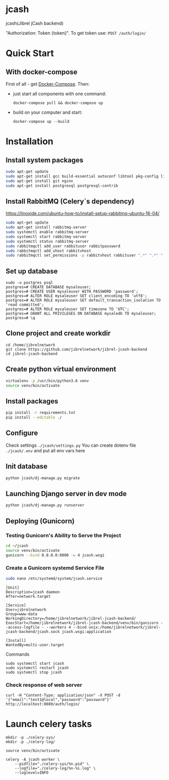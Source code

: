 # jcash
jcash(Jibrel jCash backend)


"Authorization: Token {token}". To get token use: `POST /auth/login/`

# Quick Start

## With docker-compose

First of all - get [Docker-Compose](https://docs.docker.com/compose/install/). Then:

- just start all components with one command:
    ```
    docker-compose pull && docker-compose up
    ```
- build on your computer and start:
    ```
    docker-compose up --build
    ```    

# Installation

## Install system packages

```sh
sudo apt-get update
sudo apt-get install gcc build-essential autoconf libtool pkg-config libssl-dev libffi-dev python3-dev virtualenv
sudo apt-get install git nginx
sudo apt-get install postgresql postgresql-contrib
```


## Install RabbitMQ (Celery`s dependency)

https://linoxide.com/ubuntu-how-to/install-setup-rabbitmq-ubuntu-16-04/
```sh
sudo apt-get update
sudo apt-get install rabbitmq-server
sudo systemctl enable rabbitmq-server
sudo systemctl start rabbitmq-server
sudo systemctl status rabbitmq-server
sudo rabbitmqctl add_user rabbituser rabbitpassword
sudo rabbitmqctl add_vhost rabbitvhost
sudo rabbitmqctl set_permissions -p rabbitvhost rabbituser ".*" ".*" ".*"
```


## Set up database

```
sudo -u postgres psql
postgres=# CREATE DATABASE mysaleuser;
postgres=# CREATE USER mysaleuser WITH PASSWORD 'password';
postgres=# ALTER ROLE mysaleuser SET client_encoding TO 'utf8';
postgres=# ALTER ROLE mysaleuser SET default_transaction_isolation TO 'read committed';
postgres=# ALTER ROLE mysaleuser SET timezone TO 'UTC';
postgres=# GRANT ALL PRIVILEGES ON DATABASE mysaledb TO mysaleuser;
postgres=# \q
```


## Clone project and create workdir

```
cd /home/jibrelnetwork
git clone https://github.com/jibrelnetwork/jibrel-jcash-backend
cd jibrel-jcash-backend
```


## Create python virtual environment

```sh
virtualenv -p /usr/bin/python3.6 venv
source venv/bin/activate
```


## Install packages

```sh
pip install -r requirements.txt
pip install --editable ./
```


## Configure

Check settings `./jcash/settings.py`
You can create dotenv file `./jcash/.env` and put all env vars here

## Init database

```sh
python jcash/dj-manage.py migrate
```


## Launching Django server in dev mode

```sh
python jcash/dj-manage.py runserver
```


## Deploying (Gunicorn)

### Testing Gunicorn's Ability to Serve the Project

```sh
cd ~/jcash
source venv/bin/activate
gunicorn --bind 0.0.0.0:8000 -w 4 jcash.wsgi
```

### Create a Gunicorn systemd Service File

```sh
sudo nano /etc/systemd/system/jcash.service
```

```
[Unit]
Description=jcash daemon
After=network.target

[Service]
User=jibrelnetwork
Group=www-data
WorkingDirectory=/home/jibrelnetwork/jibrel-jcash-backend/
ExecStart=/home/jibrelnetwork/jibrel-jcash-backend/venv/bin/gunicorn --access-logfile - --workers 4 --bind unix:/home/jibrelnetwork/jibrel-jcash-backend/jcash.sock jcash.wsgi:application

[Install]
WantedBy=multi-user.target
```

Commands

```
sudo systemctl start jcash
sudo systemctl restart jcash
sudo systemctl stop jcash
```

### Check response of web server

```
curl -H "Content-Type: application/json" -X POST -d '{"email":"test1@local","password":"password"}' http://localhost:8080/auth/login/
```

# Launch celery tasks

```
mkdir -p ./celery-sys/
mkdir -p ./celery-log/

source venv/bin/activate

celery -A jcash worker \
    --pidfile="./celery-sys/%n.pid" \
    --logfile="./celery-log/%n-%i.log" \
    --loglevel=INFO
```
